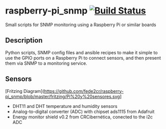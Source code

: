 # raspberry-pi_snmp [![Build Status](https://travis-ci.org/fede2cr/raspberry-pi_snmp.svg?branch=master)](https://travis-ci.org/fede2cr/raspberry-pi_snmp)
Small scripts for SNMP monitoring using a Raspberry Pi or similar boards

## Description
Python scripts, SNMP config files and ansible recipes to make it simple to use the GPIO ports on a Raspberry Pi to connect sensors, and then present them via SNMP to a monitoring service.

## Sensors
[Fritzing Diagram](https://github.com/fede2cr/raspberry-pi_snmp/blob/master/fritzing/Pi%20y%20sensores.svg]
- DHT11 and DHT temperature and humidity sensors
- Analog-to-digital converter (ADC) with chipset ads1115 from Adafruit
- Energy monitor shield v0.2 from CRCibernética, conected to the i2c ADC
